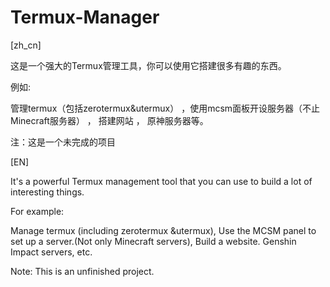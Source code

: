 # Termux-Manager

[zh_cn]

这是一个强大的Termux管理工具，你可以使用它搭建很多有趣的东西。

例如:

  管理termux（包括zerotermux&utermux）
 ，使用mcsm面板开设服务器（不止Minecraft服务器）
 ， 搭建网站
 ， 原神服务器等。

注：这是一个未完成的项目


[EN]

It's a powerful Termux management tool that you can use to build a lot of interesting things.

For example:

 Manage termux (including zerotermux &utermux),
 Use the MCSM panel to set up a server.(Not only Minecraft servers),
 Build a website.
 Genshin Impact servers, etc.

Note: This is an unfinished project.
